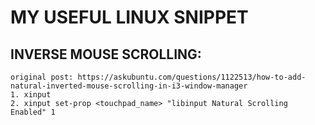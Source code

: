 # MY USEFUL LINUX SNIPPET 

## INVERSE MOUSE SCROLLING: 
    original post: https://askubuntu.com/questions/1122513/how-to-add-natural-inverted-mouse-scrolling-in-i3-window-manager
    1. xinput
    2. xinput set-prop <touchpad_name> "libinput Natural Scrolling Enabled" 1

